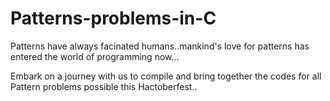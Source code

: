 # Patterns-problems-in-C

Patterns have always facinated humans..mankind's love for patterns has entered the world of programming now...

Embark on a journey with us to compile and bring together the codes for all Pattern problems possible this Hactoberfest..


